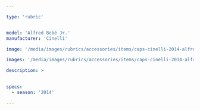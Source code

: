 ```yaml
---

type: 'rubric'


model: 'Alfred Bobé Jr.'
manufacturer: 'Cinelli'

image: '/media/images/rubrics/accessories/items/caps-cinelli-2014-alfred-bobe-jr_1.jpg'

images: '/media/images/rubrics/accessories/items/caps-cinelli-2014-alfred-bobe-jr_2.jpg'

description: >
    

specs:
  - season: '2014'
    
---
```

